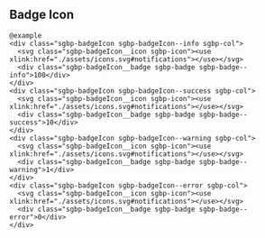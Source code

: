 ## Badge Icon

    @example
    <div class="sgbp-badgeIcon sgbp-badgeIcon--info sgbp-col">
      <svg class="sgbp-badgeIcon__icon sgbp-icon"><use xlink:href="./assets/icons.svg#notifications"></use></svg>
      <div class="sgbp-badgeIcon__badge sgbp-badge sgbp-badge--info">100</div>
    </div>
    <div class="sgbp-badgeIcon sgbp-badgeIcon--success sgbp-col">
      <svg class="sgbp-badgeIcon__icon sgbp-icon"><use xlink:href="./assets/icons.svg#notifications"></use></svg>
      <div class="sgbp-badgeIcon__badge sgbp-badge sgbp-badge--success">10</div>
    </div>
    <div class="sgbp-badgeIcon sgbp-badgeIcon--warning sgbp-col">
      <svg class="sgbp-badgeIcon__icon sgbp-icon"><use xlink:href="./assets/icons.svg#notifications"></use></svg>
      <div class="sgbp-badgeIcon__badge sgbp-badge sgbp-badge--warning">1</div>
    </div>
    <div class="sgbp-badgeIcon sgbp-badgeIcon--error sgbp-col">
      <svg class="sgbp-badgeIcon__icon sgbp-icon"><use xlink:href="./assets/icons.svg#notifications"></use></svg>
      <div class="sgbp-badgeIcon__badge sgbp-badge sgbp-badge--error">0</div>
    </div>
